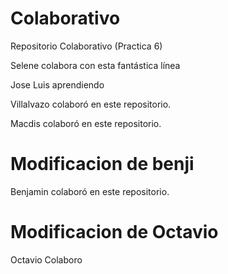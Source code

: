 # Colaborativo

Repositorio Colaborativo (Practica 6)

Selene colabora con esta fantástica línea


Jose Luis  aprendiendo 


Villalvazo colaboró en este repositorio.


Macdis colaboró en este repositorio.


# Modificacion de benji

Benjamin colaboró en este repositorio.

# Modificacion de Octavio

Octavio Colaboro
